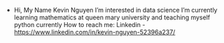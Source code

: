 -  Hi, My Name Kevin Nguyen
 I’m interested in data science 
   I’m currently learning mathematics at queen mary university and teaching myself python currently
   How to reach me:
    Linkedin - https://www.linkedin.com/in/kevin-nguyen-52396a237/

